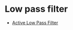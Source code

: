 # Low pass filter

- [Active Low Pass Filter](https://www.electronics-tutorials.ws/filter/filter_5.html)